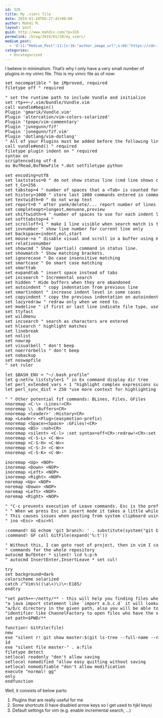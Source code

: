 ```yaml
---
id: 326
title: My .vimrc file
date: 2019-01-20T05:27:42+00:00
author: Mahdi M.
layout: post
guid: http://www.mahdix.com/?p=326
permalink: /blog/2019/01/20/my_vimrc/
medium_post:
  - 'O:11:"Medium_Post":11:{s:16:"author_image_url";s:68:"https://cdn-images-1.medium.com/fit/c/200/200/0*a70L__x5V0qVwdcB.jpg";s:10:"author_url";s:26:"https://medium.com/@mahdix";s:11:"byline_name";N;s:12:"byline_email";N;s:10:"cross_link";s:2:"no";s:2:"id";s:12:"ed9e0b256e91";s:21:"follower_notification";s:3:"yes";s:7:"license";s:19:"all-rights-reserved";s:14:"publication_id";s:2:"-1";s:6:"status";s:6:"public";s:3:"url";s:53:"https://medium.com/@mahdix/my-vimrc-file-ed9e0b256e91";}'
categories:
  - Uncategorized
---
```

I believe in minimalism. That&#8217;s why I only have a very small number of plugins in my vimrc file. This is my vimrc file as of now:

<pre>set nocompatible " be iMproved, required
filetype off " required

" set the runtime path to include Vundle and initialize
set rtp+=~/.vim/bundle/Vundle.vim
call vundle#begin()
Plugin 'gmarik/Vundle.vim'
Plugin 'altercation/vim-colors-solarized'
Plugin 'tpope/vim-commentary'
Plugin 'junegunn/fzf'
Plugin 'junegunn/fzf.vim'
Plugin 'dotlang/vim-dotlang'
" All of your Plugins must be added before the following line
call vundle#end() " required
filetype plugin indent on " required
syntax on
scriptencoding utf-8
au BufRead,BufNewFile *.dot setfiletype python

set encoding=utf8
set laststatus=0 " do not show status line (cmd line shows current position and also filename when vim starts)
set t_Co=256
set tabstop=4 " number of spaces that a &lt;Tab&gt; is counted for
set history=1000 " store last 1000 commands entered in command line, avilable via `q:`
set textwidth=0 " do not wrap text
set report=0 " after yank/delete/... report number of lines affected
set completeopt=longest,menuone,preview
set shiftwidth=4 " number of spaces to use for each indent level
set softtabstop=4 " 
set scrolloff=1 " make 1 line visible when search match is the the first or last line of the visible screen
set invnumber " show line number for current line only
set backspace=indent,eol,start
set mouse-=a " disable visual and scroll in a buffer using mouse (its easier to select text by mouse click just like bash)
set relativenumber
set showcmd " Show (partial) command in status line.
set showmatch " Show matching brackets.
set ignorecase " Do case insensitive matching
set smartcase " Do smart case matching
set smarttab
set expandtab " insert space instead of tabs
set incsearch " Incremental search
set hidden " Hide buffers when they are abandoned
set autoindent " copy indentation from previous line
set smartindent " increase indent level in some cases
set copyindent " copy the previous indentation on autoindenting
set lazyredraw " redraw only when we need to.
set modeline " if first or last line indicate file type, use it insted of extension
set ttyfast
set wildmenu
set incsearch " search as characters are entered
set hlsearch " highlight matches
set linebreak 
set nolist
set nowrap
set visualbell " don't beep
set noerrorbells " don't beep
set nobackup
set noswapfile
" set ruler

let $BASH_ENV = "~/.bash_profile"
let g:netrw_liststyle=1 " in Ex command display dir tree
let perl_extended_vars = 1 "highlight complex expressions such as @{[$x, $y]}
let perl_sync_dist = 250 "use more context for highlighting

" " Other potential fzf commands: BLines, Files, GFiles
nnoremap &lt;C-\&gt; :Lines!&lt;CR&gt;
nnoremap \\ :Buffers&lt;CR&gt;
nnoremap &lt;leader&gt;' :History&lt;CR&gt;
map &lt;Leader&gt; &lt;Plug&gt;(easymotion-prefix)
nnoremap &lt;Space&gt;&lt;Space&gt; :GFiles!&lt;CR&gt;
nnoremap &lt;BS&gt; :noh&lt;CR&gt;
nnoremap &lt;silent&gt; &lt;C-l&gt; :set syntax=off&lt;CR&gt;:redraw!&lt;CR&gt;:set syntax=on&lt;CR&gt;
nnoremap &lt;C-S-L&gt; &lt;C-W&gt;&gt;
nnoremap &lt;C-S-H&gt; &lt;C-W&gt;&lt;
nnoremap &lt;C-S-J&gt; &lt;C-W&gt;+
nnoremap &lt;C-S-K&gt; &lt;C-W&gt;-

inoremap &lt;Up&gt; &lt;NOP&gt;
inoremap &lt;Down&gt; &lt;NOP&gt;
inoremap &lt;Left&gt; &lt;NOP&gt;
inoremap &lt;Right&gt; &lt;NOP&gt;
noremap &lt;Up&gt; &lt;NOP&gt;
noremap &lt;Down&gt; &lt;NOP&gt;
noremap &lt;Left&gt; &lt;NOP&gt;
noremap &lt;Right&gt; &lt;NOP&gt;

" "C-c prevents execution of Leave commands. Esc is the preferred way
" " When we press Esc in insert mode it takes a little while to run InsertLeave command - so we move cursor back and forth to force run
" This causes issues when pasting from system clipboard using Cmd+V
" ino &lt;Esc&gt; &lt;Esc&gt;hl

:command! GG echom 'git branch: ' . substitute(system("git branch 2&gt; /dev/null | sed -e '/^[^*]/d' -e 's/* //'"), '\n', '', 'g')
:command! GF call GitFile(expand('%:t'))

" Without this, I can goto root of project, then in vim I can run git find
" commands for the whole repository
autocmd BufEnter * silent! lcd %:p:h
" autocmd InsertEnter,InsertLeave * set cul!

try
set background=dark
colorscheme solarized
catch /^Vim\%((\a\+)\)\=:E185/
endtry

"set path+=~/netty/** - this will help you finding files when pressing `gf` on
"a java import statement like `import a.b.c.d` it will lookup d.java file in
"a/b/c directory in the given path, also you will be able to use `gf` on any
"identifier like ChannelFactory to open files who have the same name.
set path=$PWD/**

function! GitFile(file)
new
exe "silent r! git show master:$(git ls-tree --full-name --name-only master " . a:file . ")"
1d
exe "silent file master-" . a:file
filetype detect
setlocal readonly "don't allow saving
setlocal nomodified "allow easy quitting without saving
setlocal nomodifiable "don't allow modification
execute "normal! gg"
only
endfunction</pre>

Well, it consists of below parts:

  1. Plugins that are really useful for me
  2. Some shortcuts (I have disabled arrow keys so I get used to hjkl keys)
  3. Default settings for vim (e.g. enable incremental search, &#8230;)

&nbsp;